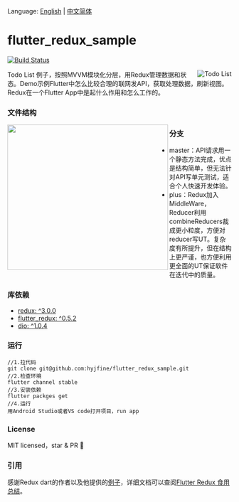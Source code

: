 Language: [English](https://github.com/hyjfine/flutter_redux_sample) | [中文简体](https://github.com/hyjfine/flutter_redux_sample/blob/master/README-EN.md)

# flutter_redux_sample
[![Build Status](https://travis-ci.org/hyjfine/flutter_redux_sample.svg?branch=master)](https://travis-ci.org/hyjfine/flutter_redux_sample)

  <img align="right" src ="http://me.wozaihui.com/hyj-doc-flutter-demo-run.gif" alt="Todo List">

  Todo List 例子，按照MVVM模块化分层，用Redux管理数据和状态。Demo示例Flutter中怎么比较合理的联网发API，获取处理数据，刷新视图。Redux在一个Flutter App中是起什么作用和怎么工作的。

### 文件结构

  <img align="left" width="361" height="327" src="http://me.wozaihui.com/hyj-doc-flutter-demo-files.jpg">

### 分支

  - master：API请求用一个静态方法完成，优点是结构简单，但无法针对API写单元测试，适合个人快速开发体验。
  - plus：Redux加入MiddleWare，Reducer利用combineReducers裁成更小粒度，方便对reducer写UT。复杂度有所提升，但在结构上更严谨，也方便利用更全面的UT保证软件在迭代中的质量。

### 库依赖

- [redux: ^3.0.0](https://github.com/brianegan/redux)
- [flutter_redux: ^0.5.2](https://github.com/brianegan/flutter_redux)
- [dio: ^1.0.4](https://github.com/flutterchina/dio)

### 运行

```
//1.拉代码
git clone git@github.com:hyjfine/flutter_redux_sample.git
//2.检查环境
flutter channel stable
//3.安装依赖
flutter packges get
//4.运行
用Android Studio或者VS code打开项目，run app        
```

### License

  MIT licensed，star & PR 👏

### 引用

感谢Redux dart的作者以及他提供的[例子](https://github.com/brianegan/flutter_architecture_samples)，详细文档可以查阅[Flutter Redux 食用总结](https://juejin.im/post/5bf95aaa51882516e1542e31)。
